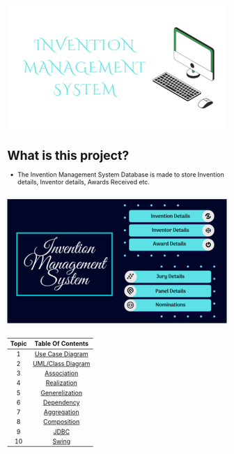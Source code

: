 <div align="center">

<img src="https://github.com/a3X3k/Invention_Management_System/blob/main/Assets/2%2Cpng.png" alt="drawing"/>

</div>
      
# What is this project?

- The Invention Management System Database is made to store Invention details, Inventor details, Awards Received etc. 

<br/>

<div align="center">

<img src="https://github.com/a3X3k/Invention_Management_System/blob/main/Assets/1.png" alt="drawing"/>

</div>

<br/>
    
<div align="center">
      
| Topic | Table Of Contents |
|:-----:| :-----: |
| 1 | [Use Case Diagram](#) |
| 2 | [UML/Class Diagram](#) |
| 3 | [Association](#) |
| 4 | [Realization](#) |
| 5 | [Generelization](#) |
| 6 | [Dependency](#) |
| 7 | [Aggregation](#) |
| 8 | [Composition](#) |
| 9 | [JDBC](#) |
| 10 | [Swing](#) |

</div>
      
